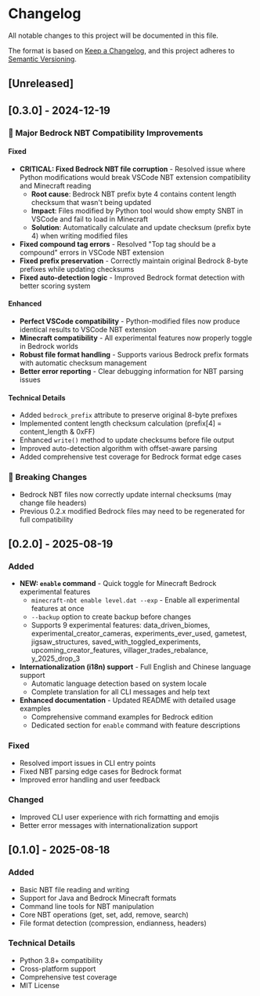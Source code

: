 # Changelog

All notable changes to this project will be documented in this file.

The format is based on [Keep a Changelog](https://keepachangelog.com/en/1.0.0/),
and this project adheres to [Semantic Versioning](https://semver.org/spec/v2.0.0.html).

## [Unreleased]

## [0.3.0] - 2024-12-19

### 🚀 Major Bedrock NBT Compatibility Improvements

#### Fixed
- **CRITICAL: Fixed Bedrock NBT file corruption** - Resolved issue where Python modifications would break VSCode NBT extension compatibility and Minecraft reading
  - **Root cause**: Bedrock NBT prefix byte 4 contains content length checksum that wasn't being updated
  - **Impact**: Files modified by Python tool would show empty SNBT in VSCode and fail to load in Minecraft
  - **Solution**: Automatically calculate and update checksum (prefix byte 4) when writing modified files
- **Fixed compound tag errors** - Resolved "Top tag should be a compound" errors in VSCode NBT extension
- **Fixed prefix preservation** - Correctly maintain original Bedrock 8-byte prefixes while updating checksums
- **Fixed auto-detection logic** - Improved Bedrock format detection with better scoring system

#### Enhanced
- **Perfect VSCode compatibility** - Python-modified files now produce identical results to VSCode NBT extension
- **Minecraft compatibility** - All experimental features now properly toggle in Bedrock worlds  
- **Robust file format handling** - Supports various Bedrock prefix formats with automatic checksum management
- **Better error reporting** - Clear debugging information for NBT parsing issues

#### Technical Details
- Added `bedrock_prefix` attribute to preserve original 8-byte prefixes
- Implemented content length checksum calculation (prefix[4] = content_length & 0xFF)
- Enhanced `write()` method to update checksums before file output
- Improved auto-detection algorithm with offset-aware parsing
- Added comprehensive test coverage for Bedrock format edge cases

### 🔧 Breaking Changes
- Bedrock NBT files now correctly update internal checksums (may change file headers)
- Previous 0.2.x modified Bedrock files may need to be regenerated for full compatibility

## [0.2.0] - 2025-08-19

### Added
- **NEW: `enable` command** - Quick toggle for Minecraft Bedrock experimental features
  - `minecraft-nbt enable level.dat --exp` - Enable all experimental features at once
  - `--backup` option to create backup before changes
  - Supports 9 experimental features: data_driven_biomes, experimental_creator_cameras, experiments_ever_used, gametest, jigsaw_structures, saved_with_toggled_experiments, upcoming_creator_features, villager_trades_rebalance, y_2025_drop_3
- **Internationalization (i18n) support** - Full English and Chinese language support
  - Automatic language detection based on system locale
  - Complete translation for all CLI messages and help text
- **Enhanced documentation** - Updated README with detailed usage examples
  - Comprehensive command examples for Bedrock edition
  - Dedicated section for `enable` command with feature descriptions

### Fixed
- Resolved import issues in CLI entry points
- Fixed NBT parsing edge cases for Bedrock format
- Improved error handling and user feedback

### Changed
- Improved CLI user experience with rich formatting and emojis
- Better error messages with internationalization support

## [0.1.0] - 2025-08-18

### Added
- Basic NBT file reading and writing
- Support for Java and Bedrock Minecraft formats
- Command line tools for NBT manipulation
- Core NBT operations (get, set, add, remove, search)
- File format detection (compression, endianness, headers)

### Technical Details
- Python 3.8+ compatibility
- Cross-platform support
- Comprehensive test coverage
- MIT License
